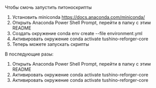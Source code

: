 Чтобы смочь запустить питоноскрипты

1. Установить miniconda https://docs.anaconda.com/miniconda/
2. Открыть Anaconda Power Shell Prompt, перейти в папку с этим README
3. Создать окружение conda env create --file environment.yml
4. Активировать окружение conda activate tushino-reforger-core
5. Теперь можете запускать скрипты

В последующие разы:

1. Открыть Anaconda Power Shell Prompt, перейти в папку с этим README
2. Активировать окружение conda activate tushino-reforger-core
3. Активировать окружение conda activate tushino-reforger-core
